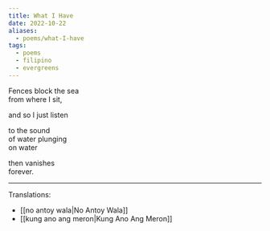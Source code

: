 ```yaml
---
title: What I Have
date: 2022-10-22
aliases:
  - poems/what-I-have
tags:
  - poems
  - filipino
  - evergreens
---
```

Fences block the sea  
from where I sit,  

and so I just listen  

to the sound  
of water plunging  
on water  

then vanishes  
forever.  

---
Translations:
- [[no antoy wala|No Antoy Wala]]
- [[kung ano ang meron|Kung Ano Ang Meron]]